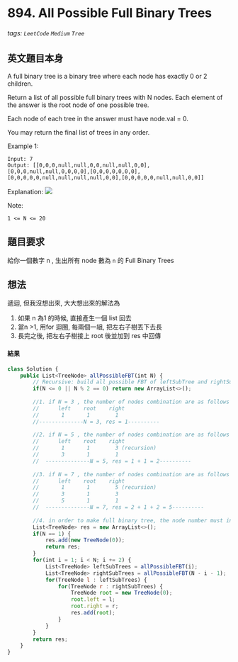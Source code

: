 # 894. All Possible Full Binary Trees
###### tags: `LeetCode` `Medium` `Tree`

## 英文題目本身
A full binary tree is a binary tree where each node has exactly 0 or 2 children.

Return a list of all possible full binary trees with N nodes.  Each element of the answer is the root node of one possible tree.

Each node of each tree in the answer must have node.val = 0.

You may return the final list of trees in any order.

 

Example 1:

```
Input: 7
Output: [[0,0,0,null,null,0,0,null,null,0,0],[0,0,0,null,null,0,0,0,0],[0,0,0,0,0,0,0],[0,0,0,0,0,null,null,null,null,0,0],[0,0,0,0,0,null,null,0,0]]
```
Explanation:
![](https://i.imgur.com/BSFy5Gu.png)

Note:
```
1 <= N <= 20
```
## 題目要求
給你一個數字 n , 生出所有 node 數為 `n` 的 Full Binary Trees
## 想法
遞迴, 但我沒想出來, 大大想出來的解法為
1. 如果 n 為1 的時候, 直接產生一個 list 回去
2. 當n >1, 用for 迴圈, 每兩個一組, 把左右子樹丟下去長
3. 長完之後, 把左右子樹接上 root 後並加到 res 中回傳
#### 結果
```javascript
class Solution {
    public List<TreeNode> allPossibleFBT(int N) {
        // Recursive: build all possible FBT of leftSubTree and rightSubTree with number n
        if(N <= 0 || N % 2 == 0) return new ArrayList<>();
        
        //1. if N = 3 , the number of nodes combination are as follows
        //      left    root    right
        //       1       1        1 
        //--------------N = 3, res = 1----------
        
        //2. if N = 5 , the number of nodes combination are as follows
        //      left    root    right
        //       1       1        3 (recursion)
        //       3       1        1 
        //  --------------N = 5, res = 1 + 1 = 2----------
        
        //3. if N = 7 , the number of nodes combination are as follows
        //      left    root    right
        //       1       1        5 (recursion)
        //       3       1        3 
        //       5       1        1
        //  --------------N = 7, res = 2 + 1 + 2 = 5----------
        
        //4. in order to make full binary tree, the node number must increase by 2
        List<TreeNode> res = new ArrayList<>();
        if(N == 1) {
            res.add(new TreeNode(0));
            return res;
        }
        for(int i = 1; i < N; i += 2) {
            List<TreeNode> leftSubTrees = allPossibleFBT(i);
            List<TreeNode> rightSubTrees = allPossibleFBT(N - i - 1);
            for(TreeNode l : leftSubTrees) {
                for(TreeNode r : rightSubTrees) {
                    TreeNode root = new TreeNode(0);
                    root.left = l;
                    root.right = r;
                    res.add(root);
                }
            }
        }
        return res;
    }
}
```

